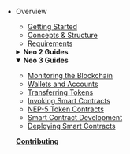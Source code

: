 - Overview
  - [Getting Started](../overview/getting_started.md)
  - [Concepts & Structure](../overview/concepts_and_structure.md)
  - [Requirements](../overview/requirements.md)

  <details>
    <summary><b>Neo 2 Guides</b></summary>
    
    - [Monitoring the Blockchain](neo2_guides/monitoring.md)
    - [Wallets and Accounts](neo2_guides/wallets_and_accounts.md)
    - [Transferring Assets](neo2_guides/asset_transfer.md)
    - [Invoking Smart Contracts](neo2_guides/contract_invocation.md)
    - [NEP-5 Token Contracts](neo2_guides/token_contracts.md)
    - [Deploying Smart Contracts](neo2_guides/contract_deployment.md)
    
    <details>
      <summary><b>Advanced Topics</b></summary>
              
       - [Key Pairs and NEO Addresses](neo2_adv_topics/keypairs_and_neo_addresses.md)
       - [Input Selection Strategy](neo2_adv_topics/input_selection_strategy.md)
       - [Reading Application Logs](neo2_adv_topics/application_log.md)
                
    </details>
    
  </details>
  
  <details open>
    <summary><b>Neo 3 Guides</b></summary>
    
    - [Monitoring the Blockchain](neo3_guides/monitoring.md)
    - [Wallets and Accounts](neo3_guides/wallets_and_accounts.md)
    - [Transferring Tokens](neo3_guides/token_transfer.md)
    - [Invoking Smart Contracts](neo3_guides/contract_invocation.md)
    - [NEP-5 Token Contracts](neo3_guides/token_contracts.md)
    - [Smart Contract Development](neo3_guides/contract_development.md)
    - [Deploying Smart Contracts](neo3_guides/contract_deployment.md)

  </details>
  
  [**Contributing**](../contributing.md)

